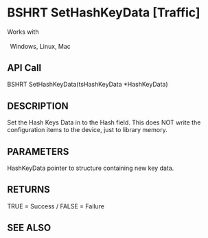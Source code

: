 # BSHRT SetHashKeyData [Traffic]

Works with <p class="s1" style="padding-top: 2pt;padding-left: 5pt;text-indent: 0pt;text-align: left;"><a name="bookmark149">&zwnj;</a>Windows, Linux, Mac</p>

## API Call
BSHRT SetHashKeyData(tsHashKeyData *HashKeyData)
## DESCRIPTION
Set the Hash Keys Data in to the Hash field. This does NOT write the configuration items to the device, just to library memory.

## PARAMETERS
HashKeyData pointer to structure containing new key data.

## RETURNS
TRUE = Success / FALSE = Failure

## SEE ALSO

